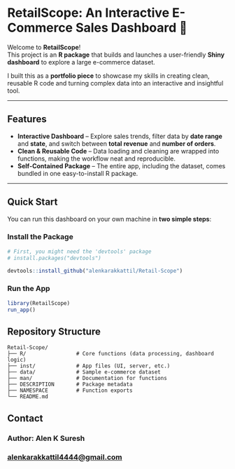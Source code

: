 # RetailScope: An Interactive E-Commerce Sales Dashboard 🚀

Welcome to **RetailScope**!  
This project is an **R package** that builds and launches a user-friendly **Shiny dashboard** to explore a large e-commerce dataset.  

I built this as a **portfolio piece** to showcase my skills in creating clean, reusable R code and turning complex data into an interactive and insightful tool.  

---

## Features

- **Interactive Dashboard** – Explore sales trends, filter data by **date range** and **state**, and switch between **total revenue** and **number of orders**.  
- **Clean & Reusable Code** – Data loading and cleaning are wrapped into functions, making the workflow neat and reproducible.  
- **Self-Contained Package** – The entire app, including the dataset, comes bundled in one easy-to-install R package.  

---

##  Quick Start

You can run this dashboard on your own machine in **two simple steps**:

### Install the Package
```r
# First, you might need the 'devtools' package
# install.packages("devtools")

devtools::install_github("alenkarakkattil/Retail-Scope")
```

### Run the App
```r
library(RetailScope)
run_app()
```
## Repository Structure
```
Retail-Scope/
├── R/                # Core functions (data processing, dashboard logic)
├── inst/             # App files (UI, server, etc.)
├── data/             # Sample e-commerce dataset
├── man/              # Documentation for functions
├── DESCRIPTION       # Package metadata
├── NAMESPACE         # Function exports
└── README.md       
```

## Contact
### Author: Alen K Suresh
### alenkarakkattil4444@gmail.com
